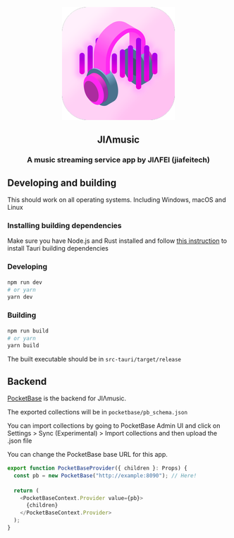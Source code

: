 <p align="center">
    <img alt="logo" src="https://raw.githubusercontent.com/jiafeitech/jiamusic/main/src-tauri/icons/128x128%402x.png">
</p>

<h2 align="center">
    JIΛmusic
</h2>
<h3 align="center">
    A music streaming service app by JIΛFEI (jiafeitech)
</h3>

## Developing and building

This should work on all operating systems. Including Windows, macOS and Linux

### Installing building dependencies

Make sure you have Node.js and Rust installed and follow [this instruction](https://tauri.app/v1/guides/getting-started/prerequisites) to install Tauri building dependencies

### Developing

```bash
npm run dev
# or yarn
yarn dev
```

### Building

```bash
npm run build
# or yarn
yarn build
```

The built executable should be in `src-tauri/target/release`

## Backend

[PocketBase](https://pocketbase.io/) is the backend for JIΛmusic.

The exported collections will be in `pocketbase/pb_schema.json`

You can import collections by going to PocketBase Admin UI and click on Settings > Sync (Experimental) > Import collections and then upload the .json file

You can change the PocketBase base URL for this app.

```typescript
export function PocketBaseProvider({ children }: Props) {
  const pb = new PocketBase("http://example:8090"); // Here!

  return (
    <PocketBaseContext.Provider value={pb}>
      {children}
    </PocketBaseContext.Provider>
  );
}
```
